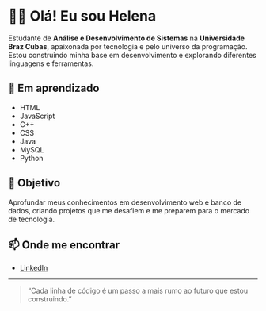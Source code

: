# 👩‍💻 Olá! Eu sou Helena

Estudante de **Análise e Desenvolvimento de Sistemas** na **Universidade Braz Cubas**, apaixonada por tecnologia e pelo universo da programação. Estou construindo minha base em desenvolvimento e explorando diferentes linguagens e ferramentas.

## 🚀 Em aprendizado
- HTML
- JavaScript
- C++
- CSS
- Java
- MySQL
- Python

## 🎯 Objetivo
Aprofundar meus conhecimentos em desenvolvimento web e banco de dados, criando projetos que me desafiem e me preparem para o mercado de tecnologia.

## 📫 Onde me encontrar
- [LinkedIn](www.linkedin.com/in/helena-passos-234)
---
> “Cada linha de código é um passo a mais rumo ao futuro que estou construindo.”

